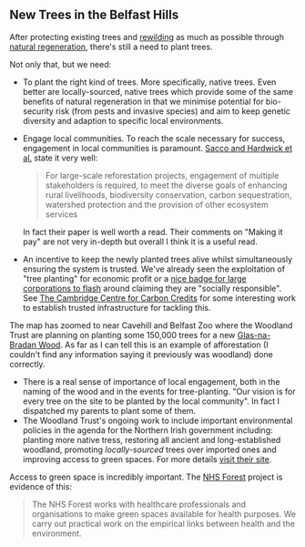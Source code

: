## New Trees in the Belfast Hills

After protecting existing trees and [rewilding](https://www.rewildingbritain.org.uk/explore-rewilding/what-is-rewilding)
as much as possible through [natural regeneration](https://www.woodlandtrust.org.uk/plant-trees/natural-regeneration/), there's 
still a need to plant trees.

Not only that, but we need:

 - To plant the right kind of trees. More specifically, native trees. Even better are locally-sourced,
   native trees which provide some of the same benefits of natural regeneration in that we minimise
   potential for bio-security risk (from pests and invasive species) and aim to keep genetic diversity and 
   adaption to specific local environments.
 - Engage local communities. To reach the scale necessary for success, engagement in local communities is 
   paramount. [Sacco and Hardwick et al.](https://onlinelibrary.wiley.com/doi/10.1111/gcb.15498) state it 
   very well: 

   > For large-scale reforestation projects, engagement of multiple stakeholders is required, to meet 
   > the diverse goals of enhancing rural livelihoods, biodiversity conservation, carbon sequestration, 
   > watershed protection and the provision of other ecosystem services

   In fact their paper is well worth a read. Their comments on "Making it pay" are not very in-depth but overall I think it is a useful read.
 - An incentive to keep the newly planted trees alive whilst simultaneously ensuring 
   the system is trusted. We've already seen the exploitation of "tree planting" for
   economic profit or a [nice badge for large corporations to flash](https://www.theguardian.com/sustainable-business/2016/aug/20/greenwashing-environmentalism-lies-companies) 
   around claiming they are "socially responsible". See [The Cambridge Centre for Carbon Credits](https://anil.recoil.org/projects/4c)
   for some interesting work to establish trusted infrastructure for tackling this.

The map has zoomed to near Cavehill and Belfast Zoo where the Woodland Trust are planning on planting some 150,000 trees 
for a new [Glas-na-Bradan Wood](https://www.woodlandtrust.org.uk/about-us/where-we-work/northern-ireland/glas-na-bradan-wood/).
As far as I can tell this is an example of afforestation (I couldn't find any information saying it previously was woodland) done correctly.

 - There is a real sense of importance of local engagement, both in the naming of the wood and in the 
   events for tree-planting. "Our vision is for every tree on the site to be planted by the local community".
   In fact I dispatched my parents to plant some of them.
 - The Woodland Trust's ongoing work to include important environmental policies in the agenda for the
   Northern Irish government including: planting more native tress, restoring all ancient and long-established woodland,
   promoting *locally-sourced* trees over imported ones and improving access to green spaces. For more details [visit their site](https://www.woodlandtrust.org.uk/about-us/where-we-work/northern-ireland/ni-manifesto/).

Access to green space is incredibly important. The [NHS Forest](https://nhsforest.org/) project is evidence of this:

> The NHS Forest works with healthcare professionals and organisations to make green spaces available for health purposes. We carry out practical work on the empirical links between health and the environment. 